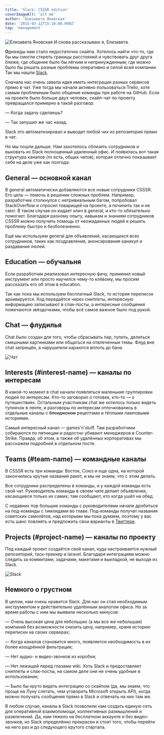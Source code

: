 ```yaml
---
title: 'Slack: CSSSR edition'
coverImageAlt: 'alt me'
author: 'Елизавета Яновская'
date: '2015-03-12T15:10:00.000Z'
tag: 'management'
---
```


<Img imageName='eyanovskaya' alt='Елизавета Яновская'>

<Subtitle>
  И снова рассказываю я, Елизавета.
</Subtitle>

**О**днажды нам стало недостаточно скайпа. Хотелось найти что-то, где бы мы смогли стереть границы расстояний и чувствовать друг друга ближе; где общение было бы лёгким и непринужденным; где можно было бы решать разные проблемы оперативно и силой всей компании. Так мы нашли [Slack](http://bit.ly/1Mu3ujA).

Сначала нас очень завела идея иметь интеграции разных сервисов прямо в чат. Уже тогда мы начали активно пользоваться Trello, хотя самым проблемным было общение команды при работе на GitHub. Если на проекте было больше двух человек, скайп-чат по проекту превращался примерно в такой разговор:

<Note>
  <p>— Когда задачу сделаешь?</p>
  <p>— Так запушил же час назад.</p>
</Note>

Slack это автоматизировал и выводит любой чих из репозитория прямо в чат.

Но мы пошли дальше. Нам захотелось сблизить сотрудников и выковать из Slack полноценный удаленный офис. И появилась вот такая структура каналов (то есть, общих чатов), которая отлично показывает себя на деле уже как полгода:

## General — основной канал

В general автоматически добавляются все новые сотрудники CSSSR. Его цель — помочь в решении сложных проблем. Например, разработчик столкнулся с нетривиальным багом, попробовал StackOverflow и спросил товарищей на проекте, а починить так и не смог. В таком случае он кидает клич в general, и кто-то обязательно помогает. Благодаря разному опыту, навыкам и знаниям сотрудников CSSSR можно получить помощь от неожиданных людей и решить проблему быстро и безболезненно.

Ещё мы используем general для объявлений, касающихся всех сотрудников, таких как поздравления, анонсирования каникул и раздавания люлей.

## Education — обучальня

Если разработчик реализовал интересную фичу, применил новый инструмент или просто научился чему-то клёвому, мы просим рассказать его об этом в education.

Так как пока мы используем бесплатный Slack, то история переписок архивируется. Код передаётся через сниппеты,  интересную информацию записывают в слак-посты, а интересные сообщения помечаются звёздочками, чтобы всё самое важное было под рукой.

## Chat — флудилья

Chat было создан для того, чтобы сбрасывать пар, тупить, делиться смешными картинками или общаться на отвлеченные темы. Флуд вне chat запрещён, а нарушители караются вплоть до бана.

<Img imageName='chat' alt='Чат'>

## Interests (#interest-name) — каналы по интересам

В какой-то момент в chat начали появляться маленькие группировки людей по интересам. Кто-то заговорил о готовке, кто-то — о путешествиях. Остальным участникам chat же хотелось только видеть тупнячок в ленте, и разговоры по интересам отпочковались в отдельные каналы с <s>блекджеком</s> рецептами и тёплыми ламповыми историями.

Самый интересный канал — games'n'stuff. Там разработчики собираются по пятницам и радостно убивают менеджеров в Counter-Strike. Правда, об этом, а также об удалённых корпоративах мы расскажем подробней в отдельном посте.

## Teams (#team-name) — командные каналы

В CSSSR есть три команды: Восток, Союз и еще одна, на которой закончились крутые названия ракет, и мы не знаем, что с этим делать.

Все сотрудники распределены в команды, и у каждой команды есть свой чат. Руководитель команды в своем чате делает объявления, касающиеся только их самих; там сообщают, кто когда ушёл на обед.

С недавних пор большие команды с руководителями начали дробиться на под-команды с тимлидами во главе. Под-команды получат названия советских самолётов, над которыми мы пока думаем, поэтому у вас есть шанс повлиять и предложить свои варианты в [Твиттере](http://bit.ly/1EzPmoj).

## Projects (#project-name) — каналы по проекту

Под каждый проект создаётся свой канал, куда настраивается нужный репозиторий, таск-треккер и laravel. Благодаря интеграциям можно следить за коммитами, задачами, макетами и выкладкой, не выходя из Slack.

<Img imageName='project' alt='Slack'>

## Немного о грустном

В целом, нам очень нравится Slack. Для нас он стал необходимым инструментом и действительно удалённым аналогом офиса. Но за время работы с ним мы выявили несколько минусов:

— Очень высокая цена для небольших (а мы все же небольшая) компаний без возможности снизить цену, например, храня историю переписки на своих серверах;

— Когда каналов становится много, появляется необходимость в их более изощрённой фильтрации;

— Нет аудио- и видео-звонков из коробки;

— Нет лежащей перед глазами wiki. Хоть Slack и предоставляет сниппеты и слак-посты, на самом деле они не очень удобные в использовании;

— Было бы круто видеть интеграцию со скайпом (да, мы знаем, что проще на Луну слетать, чем уговорить Microsoft открыть API), когда можно получать сообщения прямо в Slack и отвечать на них там же.
  
В любом случае, каналы в Slack позволили нам создать единую сеть для оперативной взаимопомощи, коллективных размышлений и развлечений. Да, нам тяжело на бесплатном аккаунте и без видео-звонков, но Slack определённо прекрасен и стоит того, чтобы перейти на него раз и до следующего крутого стартапа.
